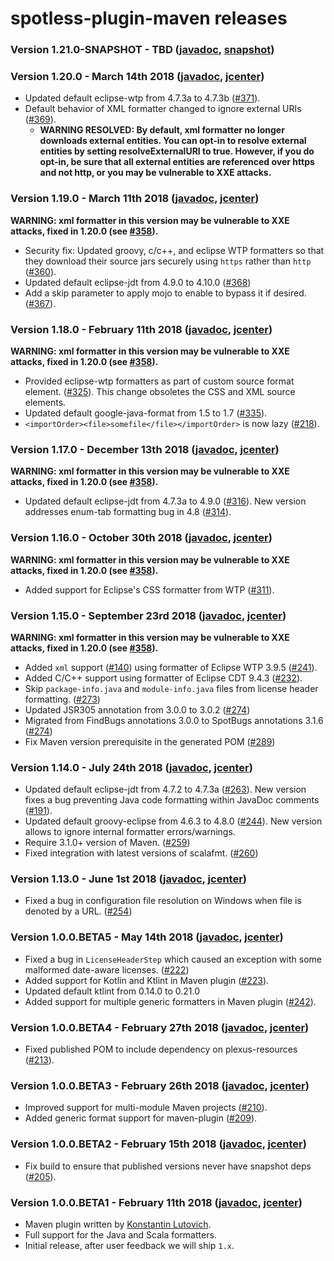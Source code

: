 # spotless-plugin-maven releases

### Version 1.21.0-SNAPSHOT - TBD ([javadoc](https://diffplug.github.io/spotless/javadoc/spotless-maven-plugin/snapshot/), [snapshot](https://oss.sonatype.org/content/repositories/snapshots/com/diffplug/spotless/spotless-maven-plugin/))

### Version 1.20.0 - March 14th 2018 ([javadoc](https://diffplug.github.io/spotless/javadoc/spotless-maven-plugin/1.20.0/), [jcenter](https://bintray.com/diffplug/opensource/spotless-maven-plugin/1.20.0))

* Updated default eclipse-wtp from 4.7.3a to 4.7.3b ([#371](https://github.com/diffplug/spotless/pull/371)).
* Default behavior of XML formatter changed to ignore  external URIs ([#369](https://github.com/diffplug/spotless/issues/369)).
  * **WARNING RESOLVED: By default, xml formatter no longer downloads external entities. You can opt-in to resolve external entities by setting resolveExternalURI to true. However, if you do opt-in, be sure that all external entities are referenced over https and not http, or you may be vulnerable to XXE attacks.**

### Version 1.19.0 - March 11th 2018 ([javadoc](https://diffplug.github.io/spotless/javadoc/spotless-maven-plugin/1.19.0/), [jcenter](https://bintray.com/diffplug/opensource/spotless-maven-plugin/1.19.0))

**WARNING: xml formatter in this version may be vulnerable to XXE attacks, fixed in 1.20.0 (see [#358](https://github.com/diffplug/spotless/issues/358)).**

* Security fix: Updated groovy, c/c++, and eclipse WTP formatters so that they download their source jars securely using `https` rather than `http` ([#360](https://github.com/diffplug/spotless/issues/360)).
* Updated default eclipse-jdt from 4.9.0 to 4.10.0 ([#368](https://github.com/diffplug/spotless/pull/368))
* Add a skip parameter to apply mojo to enable to bypass it if desired. ([#367](https://github.com/diffplug/spotless/pull/367)).

### Version 1.18.0 - February 11th 2018 ([javadoc](https://diffplug.github.io/spotless/javadoc/spotless-maven-plugin/1.18.0/), [jcenter](https://bintray.com/diffplug/opensource/spotless-maven-plugin/1.18.0))

**WARNING: xml formatter in this version may be vulnerable to XXE attacks, fixed in 1.20.0 (see [#358](https://github.com/diffplug/spotless/issues/358)).**

* Provided eclipse-wtp formatters as part of custom source format element. ([#325](https://github.com/diffplug/spotless/pull/325)). This change obsoletes the CSS and XML source elements.
* Updated default google-java-format from 1.5 to 1.7 ([#335](https://github.com/diffplug/spotless/issues/335)).
* `<importOrder><file>somefile</file></importOrder>` is now lazy ([#218](https://github.com/diffplug/spotless/issues/218)).

### Version 1.17.0 - December 13th 2018 ([javadoc](https://diffplug.github.io/spotless/javadoc/spotless-maven-plugin/1.17.0/), [jcenter](https://bintray.com/diffplug/opensource/spotless-maven-plugin/1.17.0))

**WARNING: xml formatter in this version may be vulnerable to XXE attacks, fixed in 1.20.0 (see [#358](https://github.com/diffplug/spotless/issues/358)).**

* Updated default eclipse-jdt from 4.7.3a to 4.9.0 ([#316](https://github.com/diffplug/spotless/pull/316)). New version addresses enum-tab formatting bug in 4.8 ([#314](https://github.com/diffplug/spotless/issues/314)).

### Version 1.16.0 - October 30th 2018 ([javadoc](https://diffplug.github.io/spotless/javadoc/spotless-maven-plugin/1.16.0/), [jcenter](https://bintray.com/diffplug/opensource/spotless-maven-plugin/1.16.0))

**WARNING: xml formatter in this version may be vulnerable to XXE attacks, fixed in 1.20.0 (see [#358](https://github.com/diffplug/spotless/issues/358)).**

* Added support for Eclipse's CSS formatter from WTP ([#311](https://github.com/diffplug/spotless/pull/311)).

### Version 1.15.0 - September 23rd 2018 ([javadoc](https://diffplug.github.io/spotless/javadoc/spotless-maven-plugin/1.15.0/), [jcenter](https://bintray.com/diffplug/opensource/spotless-maven-plugin/1.15.0))

**WARNING: xml formatter in this version may be vulnerable to XXE attacks, fixed in 1.20.0 (see [#358](https://github.com/diffplug/spotless/issues/358)).**

* Added `xml` support ([#140](https://github.com/diffplug/spotless/issues/140)) using formatter of Eclipse WTP 3.9.5 ([#241](https://github.com/diffplug/spotless/pull/241)).
* Added C/C++ support using formatter of Eclipse CDT 9.4.3 ([#232](https://github.com/diffplug/spotless/issues/232)).
* Skip `package-info.java` and `module-info.java` files from license header formatting. ([#273](https://github.com/diffplug/spotless/pull/273))
* Updated JSR305 annotation from 3.0.0 to 3.0.2 ([#274](https://github.com/diffplug/spotless/pull/274))
* Migrated from FindBugs annotations 3.0.0 to SpotBugs annotations 3.1.6 ([#274](https://github.com/diffplug/spotless/pull/274))
* Fix Maven version prerequisite in the generated POM ([#289](https://github.com/diffplug/spotless/pull/289))

### Version 1.14.0 - July 24th 2018 ([javadoc](https://diffplug.github.io/spotless/javadoc/spotless-maven-plugin/1.14.0/), [jcenter](https://bintray.com/diffplug/opensource/spotless-maven-plugin/1.14.0))

* Updated default eclipse-jdt from 4.7.2 to 4.7.3a ([#263](https://github.com/diffplug/spotless/issues/263)). New version fixes a bug preventing Java code formatting within JavaDoc comments ([#191](https://github.com/diffplug/spotless/issues/191)).
* Updated default groovy-eclipse from 4.6.3 to 4.8.0 ([#244](https://github.com/diffplug/spotless/pull/244)). New version allows to ignore internal formatter errors/warnings.
* Require 3.1.0+ version of Maven. ([#259](https://github.com/diffplug/spotless/pull/259))
* Fixed integration with latest versions of scalafmt. ([#260](https://github.com/diffplug/spotless/pull/260))

### Version 1.13.0 - June 1st 2018 ([javadoc](https://diffplug.github.io/spotless/javadoc/spotless-maven-plugin/1.13.0/), [jcenter](https://bintray.com/diffplug/opensource/spotless-maven-plugin/1.13.0))

* Fixed a bug in configuration file resolution on Windows when file is denoted by a URL. ([#254](https://github.com/diffplug/spotless/pull/254))

### Version 1.0.0.BETA5 - May 14th 2018 ([javadoc](https://diffplug.github.io/spotless/javadoc/spotless-maven-plugin/1.0.0.BETA5/), [jcenter](https://bintray.com/diffplug/opensource/spotless-maven-plugin/1.0.0.BETA5))

* Fixed a bug in `LicenseHeaderStep` which caused an exception with some malformed date-aware licenses. ([#222](https://github.com/diffplug/spotless/pull/222))
* Added support for Kotlin and Ktlint in Maven plugin ([#223](https://github.com/diffplug/spotless/pull/223)).
* Updated default ktlint from 0.14.0 to 0.21.0
* Added support for multiple generic formatters in Maven plugin ([#242](https://github.com/diffplug/spotless/pull/242)).

### Version 1.0.0.BETA4 - February 27th 2018 ([javadoc](https://diffplug.github.io/spotless/javadoc/spotless-maven-plugin/1.0.0.BETA4/), [jcenter](https://bintray.com/diffplug/opensource/spotless-maven-plugin/1.0.0.BETA4))
* Fixed published POM to include dependency on plexus-resources ([#213](https://github.com/diffplug/spotless/pull/213)).

### Version 1.0.0.BETA3 - February 26th 2018 ([javadoc](https://diffplug.github.io/spotless/javadoc/spotless-maven-plugin/1.0.0.BETA3/), [jcenter](https://bintray.com/diffplug/opensource/spotless-maven-plugin/1.0.0.BETA3))

* Improved support for multi-module Maven projects ([#210](https://github.com/diffplug/spotless/pull/210)).
* Added generic format support for maven-plugin ([#209](https://github.com/diffplug/spotless/pull/209)).

### Version 1.0.0.BETA2 - February 15th 2018 ([javadoc](https://diffplug.github.io/spotless/javadoc/spotless-maven-plugin/1.0.0.BETA2/), [jcenter](https://bintray.com/diffplug/opensource/spotless-maven-plugin/1.0.0.BETA2))

* Fix build to ensure that published versions never have snapshot deps ([#205](https://github.com/diffplug/spotless/pull/205)).

### Version 1.0.0.BETA1 - February 11th 2018 ([javadoc](https://diffplug.github.io/spotless/javadoc/spotless-maven-plugin/1.0.0.BETA1/), [jcenter](https://bintray.com/diffplug/opensource/spotless-maven-plugin/1.0.0.BETA1))

* Maven plugin written by [Konstantin Lutovich](https://github.com/lutovich).
* Full support for the Java and Scala formatters.
* Initial release, after user feedback we will ship `1.x`.
